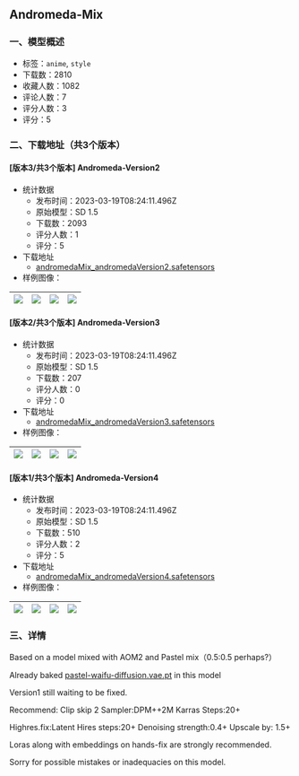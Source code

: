 ## Andromeda-Mix
### 一、模型概述

- 标签：`anime`, `style`
- 下载数：2810
- 收藏人数：1082
- 评论人数：7
- 评分人数：3
- 评分：5

### 二、下载地址（共3个版本）

#### [版本3/共3个版本] Andromeda-Version2

- 统计数据
  - 发布时间：2023-03-19T08:24:11.496Z
  - 原始模型：SD 1.5
  - 下载数：2093
  - 评分人数：1
  - 评分：5
- 下载地址
  - [andromedaMix_andromedaVersion2.safetensors](https://civitai.com/api/download/models/7671)
- 样例图像：

| <img src="https://image.civitai.com/xG1nkqKTMzGDvpLrqFT7WA/d5d53ac3-30b1-4371-2399-fd3d8bd74b00/width=450/71978.jpeg" /> | <img src="https://image.civitai.com/xG1nkqKTMzGDvpLrqFT7WA/d4e4d25b-f539-4f9d-fc8c-e10ca4d79400/width=450/71977.jpeg" /> | <img src="https://image.civitai.com/xG1nkqKTMzGDvpLrqFT7WA/22640126-5a48-4bc2-2816-d14a2904ef00/width=450/71976.jpeg" /> | <img src="https://image.civitai.com/xG1nkqKTMzGDvpLrqFT7WA/305f3767-9a62-492a-19cb-72f472ee6e00/width=450/71975.jpeg" /> |
| ---- | ---- | ---- | ---- |

#### [版本2/共3个版本] Andromeda-Version3

- 统计数据
  - 发布时间：2023-03-19T08:24:11.496Z
  - 原始模型：SD 1.5
  - 下载数：207
  - 评分人数：0
  - 评分：0
- 下载地址
  - [andromedaMix_andromedaVersion3.safetensors](https://civitai.com/api/download/models/7550)
- 样例图像：

| <img src="https://image.civitai.com/xG1nkqKTMzGDvpLrqFT7WA/ca56178f-dbf3-4db6-bb63-4d565fc3c800/width=450/70717.jpeg" /> | <img src="https://image.civitai.com/xG1nkqKTMzGDvpLrqFT7WA/00949dd9-8e86-4fb4-7cf5-6cb77f9b8f00/width=450/70716.jpeg" /> | <img src="https://image.civitai.com/xG1nkqKTMzGDvpLrqFT7WA/657d9627-215d-42e5-faf9-d89534b65900/width=450/70715.jpeg" /> | <img src="https://image.civitai.com/xG1nkqKTMzGDvpLrqFT7WA/70d22806-c22c-48b9-a6e5-1b2773bc5400/width=450/70714.jpeg" /> |
| ---- | ---- | ---- | ---- |

#### [版本1/共3个版本] Andromeda-Version4

- 统计数据
  - 发布时间：2023-03-19T08:24:11.496Z
  - 原始模型：SD 1.5
  - 下载数：510
  - 评分人数：2
  - 评分：5
- 下载地址
  - [andromedaMix_andromedaVersion4.safetensors](https://civitai.com/api/download/models/7525)
- 样例图像：

| <img src="https://image.civitai.com/xG1nkqKTMzGDvpLrqFT7WA/f5636b4e-7afe-4b8a-b515-37452baed100/width=450/70365.jpeg" /> | <img src="https://image.civitai.com/xG1nkqKTMzGDvpLrqFT7WA/5b2e444c-995e-4e15-d49f-708cd101d200/width=450/70376.jpeg" /> | <img src="https://image.civitai.com/xG1nkqKTMzGDvpLrqFT7WA/5cf66ecf-a2ef-469e-74c9-b3994ec21400/width=450/70375.jpeg" /> | <img src="https://image.civitai.com/xG1nkqKTMzGDvpLrqFT7WA/98f38681-fea6-46d5-f4a5-c8475f42c500/width=450/70374.jpeg" /> |
| ---- | ---- | ---- | ---- |


### 三、详情
<p>Based on a model mixed with AOM2 and Pastel mix（0.5:0.5 perhaps?）</p><p>Already baked <a target="_blank" rel="ugc" href="http://pastel-waifu-diffusion.vae.pt">pastel-waifu-diffusion.vae.pt</a> in this model</p><p>Version1 still waiting to be fixed.</p><p>Recommend: Clip skip 2 Sampler:DPM++2M Karras Steps:20+</p><p>Highres.fix:Latent Hires steps:20+ Denoising strength:0.4+ Upscale by: 1.5+</p><p>Loras along with embeddings on hands-fix are strongly recommended.</p><p>Sorry for possible mistakes or inadequacies on this model.</p>